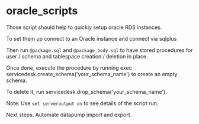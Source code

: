 # oracle_scripts

Those script should help to quickly setup oracle RDS instances.

To set them up connect to an Oracle instance and connect via sqlplus

Then run `@package.sql` and `@package_body.sql` to have stored procedures for user / schema and tablespace creation / deletion in place. 

Once done, execute the procedure by running exec servicedesk.create_schema('your_schema_name') to create an empty schema. 

To delete it, run servicedesk.drop_schema('your_schema_name').

Note: 
Use `set serveroutput on` to see details of the script run. 

Next steps. Automate datapump import and export.
